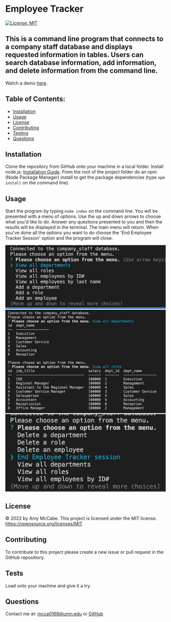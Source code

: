 # Employee Tracker
[![License: MIT](https://img.shields.io/badge/License-MIT-yellow.svg)](https://opensource.org/licenses/MIT)
## This is a command line program that connects to a company staff database and displays requested information in tables. Users can search database information, add information, and delete information from the command line. 

Watch a demo [here](https://drive.google.com/file/d/1ov36Aefa2VhTnuU6X6BHd4s9-JGG2BYk/view?usp=sharing).

## Table of Contents:
- [Installation](#installation)
- [Usage](#usage)
- [License](#license)
- [Contributing](#contributing)
- [Testing](#tests)
- [Questions](#questions)
## Installation 
Clone the repository from GitHub onto your machine in a local folder. Install node.js: [Installation Guide](https://coding-boot-camp.github.io/full-stack/nodejs/how-to-install-nodejs). From the root of the project folder do an npm (Node Package Manager) install to get the package dependencies (type `npm install` on the command line).  
## Usage 
Start the program by typing `node index` on the command line. You will be presented with a menu of options. Use the up and down arrows to choose what you'd like to do. Answer any questions presented to you and then the results will be displayed in the terminal. The main menu will return. When you've done all the options you want to do choose the 'End Employee Tracker Session' option and the program will close.

![Screenshot2](./assets/Screen%20Shot%202022-07-20%20at%208.45.11%20PM%20Medium.jpeg)
![Screenshot1](./assets/Screen%20Shot%202022-07-20%20at%208.44.26%20PM%20Medium.jpeg)
![Screenshot3](./assets/Screen%20Shot%202022-07-20%20at%208.45.37%20PM%20Medium.jpeg)


## License 
&copy; 2022 by Amy McCabe. 
This project is licensed under the MIT license.
https://opensource.org/licenses/MIT  
## Contributing 
To contribute to this project please create a new issue or pull request in the GitHub repositiory. 
## Tests 
Load onto your machine and give it a try.
## Questions 
Contact me at: [mcca0168@umn.edu](mailto:mcca0168@umn.edu) or [GitHub](https://github.com/McAmy2001/)
